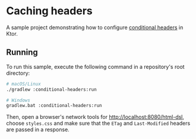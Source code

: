 # Caching headers
A sample project demonstrating how to configure [conditional headers](https://ktor.io/docs/conditional-headers.html) in Ktor.

## Running
To run this sample, execute the following command in a repository's root directory:
```bash
# macOS/Linux
./gradlew :conditional-headers:run

# Windows
gradlew.bat :conditional-headers:run
```

Then, open a browser's network tools for [http://localhost:8080/html-dsl](http://localhost:8080/html-dsl), choose `styles.css` and make sure that the `ETag` and `Last-Modified` headers are passed in a response.
